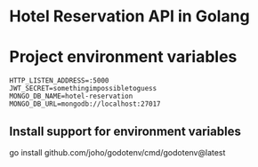 # Hotel Reservation API in Golang

# Project environment variables

```
HTTP_LISTEN_ADDRESS=:5000
JWT_SECRET=somethingimpossibletoguess
MONGO_DB_NAME=hotel-reservation
MONGO_DB_URL=mongodb://localhost:27017
```

## Install support for environment variables
go install github.com/joho/godotenv/cmd/godotenv@latest


<!-- git remote add origin git@github.com:i101dev/hotel-reservation-api.git --> 